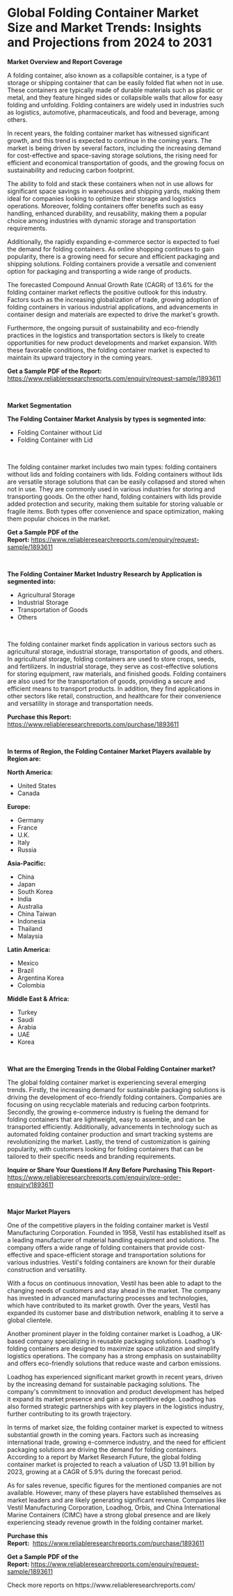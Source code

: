 <p><h1>Global Folding Container Market Size and Market Trends: Insights and Projections from 2024 to 2031</h1></p><p><strong>Market Overview and Report Coverage</strong></p>
<p><p>A folding container, also known as a collapsible container, is a type of storage or shipping container that can be easily folded flat when not in use. These containers are typically made of durable materials such as plastic or metal, and they feature hinged sides or collapsible walls that allow for easy folding and unfolding. Folding containers are widely used in industries such as logistics, automotive, pharmaceuticals, and food and beverage, among others.</p><p>In recent years, the folding container market has witnessed significant growth, and this trend is expected to continue in the coming years. The market is being driven by several factors, including the increasing demand for cost-effective and space-saving storage solutions, the rising need for efficient and economical transportation of goods, and the growing focus on sustainability and reducing carbon footprint.</p><p>The ability to fold and stack these containers when not in use allows for significant space savings in warehouses and shipping yards, making them ideal for companies looking to optimize their storage and logistics operations. Moreover, folding containers offer benefits such as easy handling, enhanced durability, and reusability, making them a popular choice among industries with dynamic storage and transportation requirements.</p><p>Additionally, the rapidly expanding e-commerce sector is expected to fuel the demand for folding containers. As online shopping continues to gain popularity, there is a growing need for secure and efficient packaging and shipping solutions. Folding containers provide a versatile and convenient option for packaging and transporting a wide range of products.</p><p>The forecasted Compound Annual Growth Rate (CAGR) of 13.6% for the folding container market reflects the positive outlook for this industry. Factors such as the increasing globalization of trade, growing adoption of folding containers in various industrial applications, and advancements in container design and materials are expected to drive the market's growth.</p><p>Furthermore, the ongoing pursuit of sustainability and eco-friendly practices in the logistics and transportation sectors is likely to create opportunities for new product developments and market expansion. With these favorable conditions, the folding container market is expected to maintain its upward trajectory in the coming years.</p></p>
<p><strong>Get a Sample PDF of the Report:</strong> <a href="https://www.reliableresearchreports.com/enquiry/request-sample/1893611">https://www.reliableresearchreports.com/enquiry/request-sample/1893611</a></p>
<p>&nbsp;</p>
<p><strong>Market Segmentation</strong></p>
<p><strong>The Folding Container Market Analysis by types is segmented into:</strong></p>
<p><ul><li>Folding Container without Lid</li><li>Folding Container with Lid</li></ul></p>
<p>&nbsp;</p>
<p><p>The folding container market includes two main types: folding containers without lids and folding containers with lids. Folding containers without lids are versatile storage solutions that can be easily collapsed and stored when not in use. They are commonly used in various industries for storing and transporting goods. On the other hand, folding containers with lids provide added protection and security, making them suitable for storing valuable or fragile items. Both types offer convenience and space optimization, making them popular choices in the market.</p></p>
<p><strong>Get a Sample PDF of the Report:</strong>&nbsp;<a href="https://www.reliableresearchreports.com/enquiry/request-sample/1893611">https://www.reliableresearchreports.com/enquiry/request-sample/1893611</a></p>
<p>&nbsp;</p>
<p><strong>The Folding Container Market Industry Research by Application is segmented into:</strong></p>
<p><ul><li>Agricultural Storage</li><li>Industrial Storage</li><li>Transportation of Goods</li><li>Others</li></ul></p>
<p>&nbsp;</p>
<p><p>The folding container market finds application in various sectors such as agricultural storage, industrial storage, transportation of goods, and others. In agricultural storage, folding containers are used to store crops, seeds, and fertilizers. In industrial storage, they serve as cost-effective solutions for storing equipment, raw materials, and finished goods. Folding containers are also used for the transportation of goods, providing a secure and efficient means to transport products. In addition, they find applications in other sectors like retail, construction, and healthcare for their convenience and versatility in storage and transportation needs.</p></p>
<p><strong>Purchase this Report:</strong>&nbsp; <a href="https://www.reliableresearchreports.com/purchase/1893611">https://www.reliableresearchreports.com/purchase/1893611</a></p>
<p>&nbsp;</p>
<p><strong>In terms of Region, the Folding Container Market Players available by Region are:</strong></p>
<p>
    <p> <strong> North America: </strong>
        <ul>
            <li>United States</li>
            <li>Canada</li>
        </ul>
        </p> 
    <p> <strong> Europe: </strong>
        <ul>
            <li>Germany</li>
            <li>France</li>
            <li>U.K.</li>
            <li>Italy</li>
            <li>Russia</li>
        </ul>
        </p> 
    <p> <strong> Asia-Pacific: </strong>
        <ul>
            <li>China</li>
            <li>Japan</li>
            <li>South Korea</li>
            <li>India</li>
            <li>Australia</li>
            <li>China Taiwan</li>
            <li>Indonesia</li>
            <li>Thailand</li>
            <li>Malaysia</li>
        </ul>
        </p> 
    <p> <strong> Latin America: </strong>
        <ul>
            <li>Mexico</li>
            <li>Brazil</li>
            <li>Argentina Korea</li>
            <li>Colombia</li>
        </ul>
        </p> 
    <p> <strong> Middle East & Africa: </strong>
        <ul>
            <li>Turkey</li>
            <li>Saudi</li>
            <li>Arabia</li>
            <li>UAE</li>
            <li>Korea</li>
        </ul>
    </p>
    </p>
<p>&nbsp;</p>
<p><strong>What are the Emerging Trends in the Global Folding Container market?</strong></p>
<p><p>The global folding container market is experiencing several emerging trends. Firstly, the increasing demand for sustainable packaging solutions is driving the development of eco-friendly folding containers. Companies are focusing on using recyclable materials and reducing carbon footprints. Secondly, the growing e-commerce industry is fueling the demand for folding containers that are lightweight, easy to assemble, and can be transported efficiently. Additionally, advancements in technology such as automated folding container production and smart tracking systems are revolutionizing the market. Lastly, the trend of customization is gaining popularity, with customers looking for folding containers that can be tailored to their specific needs and branding requirements.</p></p>
<p><strong>Inquire or Share Your Questions If Any Before Purchasing This Report</strong>- <a href="https://www.reliableresearchreports.com/enquiry/pre-order-enquiry/1893611">https://www.reliableresearchreports.com/enquiry/pre-order-enquiry/1893611</a></p>
<p>&nbsp;</p>
<p><strong>Major Market Players</strong></p>
<p><p>One of the competitive players in the folding container market is Vestil Manufacturing Corporation. Founded in 1958, Vestil has established itself as a leading manufacturer of material handling equipment and solutions. The company offers a wide range of folding containers that provide cost-effective and space-efficient storage and transportation solutions for various industries. Vestil's folding containers are known for their durable construction and versatility.</p><p>With a focus on continuous innovation, Vestil has been able to adapt to the changing needs of customers and stay ahead in the market. The company has invested in advanced manufacturing processes and technologies, which have contributed to its market growth. Over the years, Vestil has expanded its customer base and distribution network, enabling it to serve a global clientele.</p><p>Another prominent player in the folding container market is Loadhog, a UK-based company specializing in reusable packaging solutions. Loadhog's folding containers are designed to maximize space utilization and simplify logistics operations. The company has a strong emphasis on sustainability and offers eco-friendly solutions that reduce waste and carbon emissions.</p><p>Loadhog has experienced significant market growth in recent years, driven by the increasing demand for sustainable packaging solutions. The company's commitment to innovation and product development has helped it expand its market presence and gain a competitive edge. Loadhog has also formed strategic partnerships with key players in the logistics industry, further contributing to its growth trajectory.</p><p>In terms of market size, the folding container market is expected to witness substantial growth in the coming years. Factors such as increasing international trade, growing e-commerce industry, and the need for efficient packaging solutions are driving the demand for folding containers. According to a report by Market Research Future, the global folding container market is projected to reach a valuation of USD 13.91 billion by 2023, growing at a CAGR of 5.9% during the forecast period.</p><p>As for sales revenue, specific figures for the mentioned companies are not available. However, many of these players have established themselves as market leaders and are likely generating significant revenue. Companies like Vestil Manufacturing Corporation, Loadhog, Orbis, and China International Marine Containers (CIMC) have a strong global presence and are likely experiencing steady revenue growth in the folding container market.</p></p>
<p><strong>Purchase this Report:</strong>&nbsp;&nbsp;<a href="https://www.reliableresearchreports.com/purchase/1893611">https://www.reliableresearchreports.com/purchase/1893611</a></p>
<p></p>
<p><strong>Get a Sample PDF of the Report:</strong>&nbsp;<a href="https://www.reliableresearchreports.com/enquiry/request-sample/1893611">https://www.reliableresearchreports.com/enquiry/request-sample/1893611</a></p>
<p>Check more reports on https://www.reliableresearchreports.com/</p>